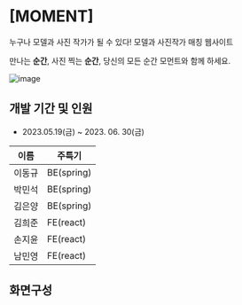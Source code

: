 # [MOMENT]

누구나 모델과 사진 작가가 될 수 있다! 모델과 사진작가 매칭  웹사이트 

만나는 **순간**, 사진 찍는 **순간**, 당신의 모든 순간 모먼트와 함께 하세요.

![image](https://github.com/minyoungnam/FE_MOMENT/assets/128782170/5859f9c9-ec4e-4d45-af1a-779a9765f37a)


## 개발 기간 및 인원

* 2023.05.19(금) ~ 2023. 06. 30(금)

|이름|주특기|
|------|---|
|이동규|BE(spring)|
|박민석|BE(spring)|
|김은양|BE(spring)|
|김희준|FE(react)|
|손지윤|FE(react)|
|남민영|FE(react)|

## 화면구성




